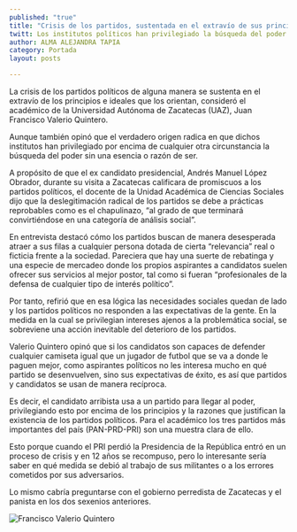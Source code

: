 ```yaml
---
published: "true"
title: "Crisis de los partidos, sustentada en el extravío de sus principios: Valerio"
twitt: Los institutos políticos han privilegiado la búsqueda del poder
author: ALMA ALEJANDRA TAPIA
category: Portada
layout: posts

---
```


La crisis de los partidos políticos de alguna manera se sustenta en el extravío de los principios e ideales que los orientan, consideró el académico de la Universidad Autónoma de Zacatecas (UAZ), Juan Francisco Valerio Quintero.


Aunque también opinó que el verdadero origen radica en que dichos institutos han privilegiado por encima de cualquier otra circunstancia la búsqueda del poder sin una esencia o razón de ser.

A propósito de que el ex candidato presidencial, Andrés Manuel López Obrador, durante su visita a Zacatecas calificara de promiscuos a los partidos políticos, el docente de la Unidad Académica de Ciencias Sociales dijo que la deslegitimación radical de los partidos se debe a prácticas reprobables como es el chapulinazo, “al grado de que terminará convirtiéndose en una categoría de análisis social”.

En entrevista destacó cómo los partidos buscan de manera desesperada atraer a sus filas a cualquier persona dotada de cierta “relevancia” real o ficticia frente a la sociedad. Pareciera que hay una suerte de rebatinga y una especie de mercadeo donde los propios aspirantes a candidatos suelen ofrecer sus servicios al mejor postor, tal como si fueran “profesionales de la defensa de cualquier tipo de interés político”.

Por tanto, refirió que en esa lógica las necesidades sociales quedan de lado y los partidos políticos no responden a las expectativas de la gente. En la medida en la cual se privilegian intereses ajenos a la problemática social, se sobreviene una acción inevitable del deterioro de los partidos.

Valerio Quintero opinó que si los candidatos son capaces de defender cualquier camiseta igual que un jugador de futbol que se va a donde le paguen mejor, como aspirantes políticos no les interesa mucho en qué partido se desenvuelven, sino sus expectativas de éxito, es así que partidos y candidatos se usan de manera recíproca.

Es decir, el candidato arribista usa a un partido para llegar al poder, privilegiando esto por encima de los principios y la razones que justifican la existencia de los partidos políticos. Para el académico los tres partidos más importantes del país (PAN-PRD-PRI) son una muestra clara de ello.

Esto porque cuando el PRI perdió la Presidencia de la República entró en un proceso de crisis y en 12 años se recompuso, pero lo interesante sería saber en qué medida se debió al trabajo de sus militantes o a los errores cometidos por sus adversarios.

Lo mismo cabría preguntarse con el gobierno perredista de Zacatecas y el panista en los dos sexenios anteriores.

![Francisco Valerio Quintero](http://i.imgur.com/Yo6tUJ1m.jpg)
